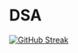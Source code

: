 # DSA
[![GitHub Streak](http://github-readme-streak-stats.herokuapp.com?user=GunjanShakya&theme=highcontrast&hide_border=true&date_format=M%20j%5B%2C%20Y%5D)](https://git.io/streak-stats)
